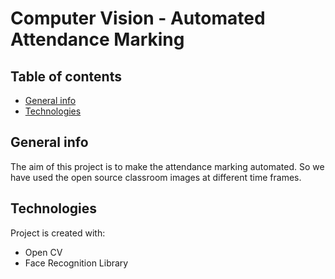 # Computer Vision - Automated Attendance Marking 

## Table of contents
* [General info](#general-info)
* [Technologies](#technologies)

## General info
The aim of this project is to make the attendance marking automated. So we have used the open source classroom images at different time frames.

## Technologies
Project is created with:
* Open CV
* Face Recognition Library

